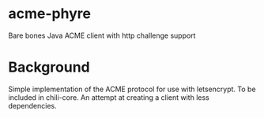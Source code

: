 # acme-phyre
Bare bones Java ACME client with http challenge support

# Background
Simple implementation of the ACME protocol for use with letsencrypt. To be included in chili-core.
An attempt at creating a client with less dependencies.
